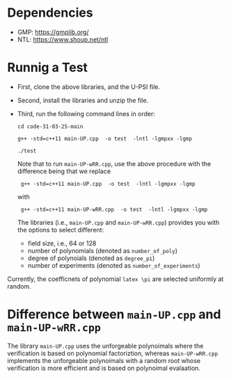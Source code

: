 
# Dependencies

* GMP: https://gmplib.org/
* NTL: https://www.shoup.net/ntl


# Runnig a Test

* First, clone the above libraries, and the U-PSI file. 
* Second, install the libraries and unzip the file. 
* Third, run the following command lines in order:

      cd code-31-03-25-main
    
      g++ -std=c++11 main-UP.cpp  -o test  -lntl -lgmpxx -lgmp
    
      ./test

  Note that to run `main-UP-wRR.cpp`, use the above procedure with the difference being that we replace

       g++ -std=c++11 main-UP.cpp  -o test  -lntl -lgmpxx -lgmp
  
  with

       g++ -std=c++11 main-UP-wRR.cpp  -o test  -lntl -lgmpxx -lgmp


  The libraries (i.e., `main-UP.cpp` and `main-UP-wRR.cpp`) provides you with the options to select different:

  * field size, i.e., 64 or 128
  * number of polynomials (denoted as `number_of_poly`)
  * degree of polynoials (denoted as `degree_pi`)
  * number of experiments (denoted as `number_of_experiments`)
 
Currently, the coefficnets of polynomial ```latex \pi``` are selected uniformly at random.  

# Difference between `main-UP.cpp` and `main-UP-wRR.cpp`

The library `main-UP.cpp` uses the unforgeable polynoimals where the verification is based on polynomial factoriztion, whereas `main-UP-wRR.cpp` implements the unforgeable polynoimals with a random root whose verification is more efficient and is based on polynoimal evalaation. 
